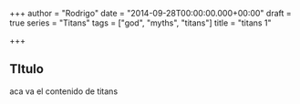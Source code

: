 +++
author = "Rodrigo"
date = "2014-09-28T00:00:00.000+00:00"
draft = true
series = "Titans"
tags = ["god", "myths", "titans"]
title = "titans 1"

+++
## TItulo

aca va el contenido de titans